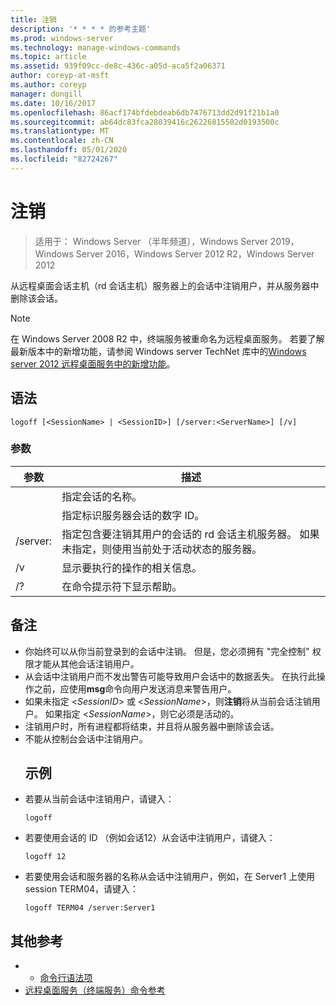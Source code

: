 ```yaml
---
title: 注销
description: '* * * * 的参考主题'
ms.prod: windows-server
ms.technology: manage-windows-commands
ms.topic: article
ms.assetid: 939f09cc-de8c-436c-a05d-aca5f2a06371
author: coreyp-at-msft
ms.author: coreyp
manager: dongill
ms.date: 10/16/2017
ms.openlocfilehash: 86acf174bfdebdeab6db7476713dd2d91f21b1a0
ms.sourcegitcommit: ab64dc83fca28039416c26226815502d0193500c
ms.translationtype: MT
ms.contentlocale: zh-CN
ms.lasthandoff: 05/01/2020
ms.locfileid: "82724267"
---
```

# <a name="logoff"></a>注销

> 适用于： Windows Server （半年频道），Windows Server 2019，Windows Server 2016，Windows Server 2012 R2，Windows Server 2012

从远程桌面会话主机（rd 会话主机）服务器上的会话中注销用户，并从服务器中删除该会话。


> [!NOTE]
> 在 Windows Server 2008 R2 中，终端服务被重命名为远程桌面服务。 若要了解最新版本中的新增功能，请参阅 Windows server TechNet 库中的[Windows server 2012 远程桌面服务中的新增功能](https://technet.microsoft.com/library/hh831527)。

## <a name="syntax"></a>语法
```
logoff [<SessionName> | <SessionID>] [/server:<ServerName>] [/v]
```
### <a name="parameters"></a>参数

|      参数       |                                                                             描述                                                                              |
|----------------------|----------------------------------------------------------------------------------------------------------------------------------------------------------------------|
|    <SessionName>     |                                                                  指定会话的名称。                                                                  |
|     <SessionID>      |                                                 指定标识服务器会话的数字 ID。                                                 |
| /server:<ServerName> | 指定包含要注销其用户的会话的 rd 会话主机服务器。 如果未指定，则使用当前处于活动状态的服务器。 |
|          /v          |                                                       显示要执行的操作的相关信息。                                                        |
|          /?          |                                                                 在命令提示符下显示帮助。                                                                 |

## <a name="remarks"></a>备注
- 你始终可以从你当前登录到的会话中注销。 但是，您必须拥有 "完全控制" 权限才能从其他会话注销用户。
- 从会话中注销用户而不发出警告可能导致用户会话中的数据丢失。 在执行此操作之前，应使用**msg**命令向用户发送消息来警告用户。
- 如果未指定 <*SessionID*> 或 <*SessionName*>，则**注销**将从当前会话注销用户。 如果指定 <*SessionName*>，则它必须是活动的。
- 注销用户时，所有进程都将结束，并且将从服务器中删除该会话。
- 不能从控制台会话中注销用户。
  ## <a name="examples"></a>示例
- 若要从当前会话中注销用户，请键入：
  ```
  logoff
  ```
- 若要使用会话的 ID （例如会话12）从会话中注销用户，请键入：
  ```
  logoff 12
  ```
- 若要使用会话和服务器的名称从会话中注销用户，例如，在 Server1 上使用 session TERM04，请键入：
  ```
  logoff TERM04 /server:Server1
  ```

## <a name="additional-references"></a>其他参考
-   - [命令行语法项](command-line-syntax-key.md)
-   [远程桌面服务（终端服务）命令参考](remote-desktop-services-terminal-services-command-reference.md)
